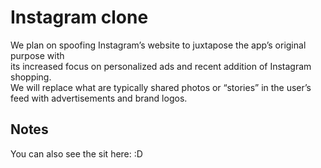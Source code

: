 # Instagram clone

We plan on spoofing Instagram’s website to juxtapose the app’s original purpose with\
its increased focus on personalized ads and recent addition of Instagram shopping. \
We will replace what are typically shared photos or “stories” in the user’s feed with advertisements and brand logos.



## Notes 
You can also see the sit here: :D
